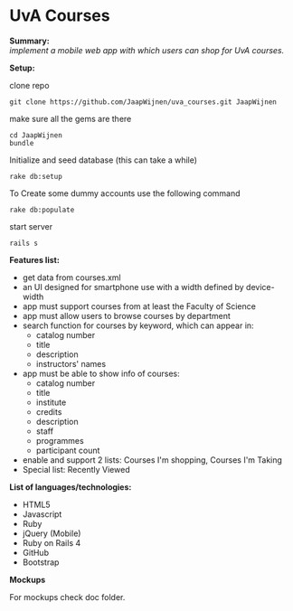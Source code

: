 # UvA Courses   
**Summary:**   
*implement a mobile web app with which users can shop for UvA courses.*   


**Setup:**

clone repo
    
    git clone https://github.com/JaapWijnen/uva_courses.git JaapWijnen

make sure all the gems are there

    cd JaapWijnen
    bundle

Initialize and seed database (this can take a while)

    rake db:setup

To Create some dummy accounts use the following command

    rake db:populate

start server

    rails s


**Features list:**

* get data from courses.xml 
* an UI designed for smartphone use with a width defined by device-width  
* app must support courses from at least the Faculty of Science  
* app must allow users to browse courses by department  
* search function for courses by keyword, which can appear in:    
  + catalog number
  + title  
  + description  
  + instructors' names    
* app must be able to show info of courses:
  + catalog number  
  + title
  + institute
  + credits
  + description
  + staff
  + programmes
  + participant count
* enable and support 2 lists: Courses I'm shopping, Courses I'm Taking
* Special list: Recently Viewed

**List of languages/technologies:**  

* HTML5  
* Javascript
* Ruby
* jQuery (Mobile)
* Ruby on Rails 4
* GitHub
* Bootstrap

**Mockups**

For mockups check doc folder.